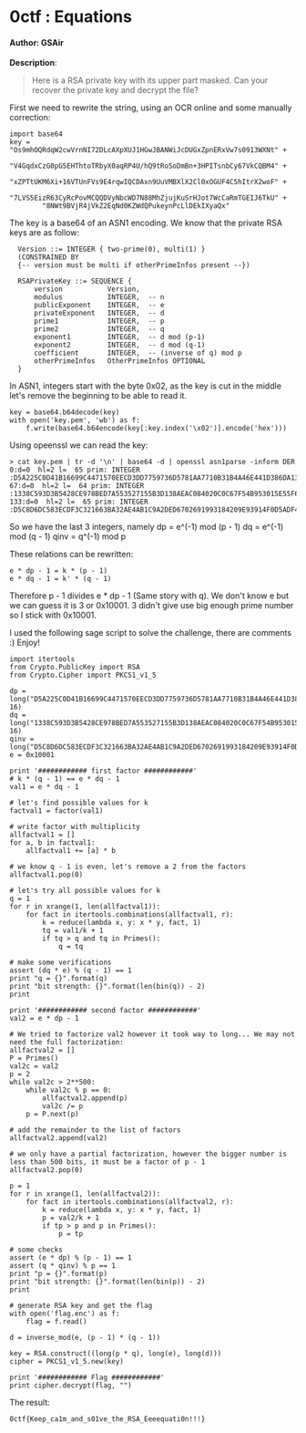 # 0ctf : Equations

#### Author: GSAir

**Description**:
> Here is a RSA private key with its upper part masked. Can your recover the private key and decrypt the file?

First we need to rewrite the string, using an OCR online and some manually correction:

    import base64
    key = "Os9mhOQRdqW2cwVrnNI72DLcAXpXUJ1HGwJBANWiJcDUGxZpnERxVw7s0913WXNt" +
            "V4GqdxCzG0pG5EHThtoTRbyX0aqRP4U/hQ9tRoSoDmBn+3HPITsnbCy67VkCQBM4" +
            "xZPTtUKM6Xi+16VTUnFVs9E4rqwIQCDAxn9UuVMBXlX2Cl0xOGUF4C5hItrX2woF" +
            "7LVS5EizR63CyRcPovMCQQDVyNbcWD7N88MhZjujKuSrHJot7WcCaRmTGEIJ6TkU" +
            "8NWt9BVjR4jVkZ2EqNd0KZWdQPukeynPcLlDEkIXyaQx"

The key is a base64 of an ASN1 encoding. We know that the private RSA keys are as follow:

      Version ::= INTEGER { two-prime(0), multi(1) }
      (CONSTRAINED BY
      {-- version must be multi if otherPrimeInfos present --})

      RSAPrivateKey ::= SEQUENCE {
          version           Version,
          modulus           INTEGER,  -- n
          publicExponent    INTEGER,  -- e
          privateExponent   INTEGER,  -- d
          prime1            INTEGER,  -- p
          prime2            INTEGER,  -- q
          exponent1         INTEGER,  -- d mod (p-1)
          exponent2         INTEGER,  -- d mod (q-1)
          coefficient       INTEGER,  -- (inverse of q) mod p
          otherPrimeInfos   OtherPrimeInfos OPTIONAL
      }

In ASN1, integers start with the byte 0x02, as the key is cut in the middle let's remove the beginning to be able to read it.

    key = base64.b64decode(key)
    with open('key.pem', 'wb') as f:
        f.write(base64.b64encode(key[:key.index('\x02')].encode('hex')))

Using opeenssl we can read the key:

    > cat key.pem | tr -d '\n' | base64 -d | openssl asn1parse -inform DER
    0:d=0  hl=2 l=  65 prim: INTEGER           :D5A225C0D41B16699C4471570EECD3DD7759736D5781AA7710B31B4A46E441D386DA1345BC97D1AA913F853F850F6D4684A80E6067FB71CF213B276C2CBAED59
    67:d=0  hl=2 l=  64 prim: INTEGER           :1338C593D3B5428CE978BED7A553527155B3D138AEAC084020C0C67F54B953015E55F60A5D31386505E02E6122DAD7DB0A05ECB552E448B347ADC2C9170FA2F3
    133:d=0  hl=2 l=  65 prim: INTEGER           :D5C8D6DC583ECDF3C321663BA32AE4AB1C9A2DED6702691993184209E93914F0D5ADF415634788D5919D84A8D77429959D40FBA47B29CF70B943124217C9A431

So we have the last 3 integers, namely
    dp = e^(-1) mod (p - 1)
    dq = e^(-1) mod (q - 1)
    qinv = q^(-1) mod p

These relations can be rewritten:

    e * dp - 1 = k * (p - 1)
    e * dq - 1 = k' * (q - 1)

Therefore p - 1 divides e * dp - 1 (Same story with q). We don't know e but we can guess it is 3 or 0x10001. 3 didn't give use big enough prime number so I stick with 0x10001.

I used the following sage script to solve the challenge, there are comments :) Enjoy!

    import itertools
    from Crypto.PublicKey import RSA
    from Crypto.Cipher import PKCS1_v1_5

    dp = long("D5A225C0D41B16699C4471570EECD3DD7759736D5781AA7710B31B4A46E441D386DA1345BC97D1AA913F853F850F6D4684A80E6067FB71CF213B276C2CBAED59", 16)
    dq = long("1338C593D3B5428CE978BED7A553527155B3D138AEAC084020C0C67F54B953015E55F60A5D31386505E02E6122DAD7DB0A05ECB552E448B347ADC2C9170FA2F3", 16)
    qinv = long("D5C8D6DC583ECDF3C321663BA32AE4AB1C9A2DED6702691993184209E93914F0D5ADF415634788D5919D84A8D77429959D40FBA47B29CF70B943124217C9A431",16)
    e = 0x10001

    print '############ first factor ############'
    # k * (q - 1) == e * dq - 1
    val1 = e * dq - 1

    # let's find possible values for k
    factval1 = factor(val1)

    # write factor with multiplicity
    allfactval1 = []
    for a, b in factval1:
    	allfactval1 += [a] * b

    # we know q - 1 is even, let's remove a 2 from the factors
    allfactval1.pop(0)

    # let's try all possible values for k
    q = 1
    for r in xrange(1, len(allfactval1)):
    	for fact in itertools.combinations(allfactval1, r):
    		k = reduce(lambda x, y: x * y, fact, 1)
    		tq = val1/k + 1
    		if tq > q and tq in Primes():
    			q = tq

    # make some verifications
    assert (dq * e) % (q - 1) == 1
    print "q = {}".format(q)
    print "bit strength: {}".format(len(bin(q)) - 2)
    print

    print '############ second factor ############'
    val2 = e * dp - 1

    # We tried to factorize val2 however it took way to long... We may not need the full factorization:
    allfactval2 = []
    P = Primes()
    val2c = val2
    p = 2
    while val2c > 2**500:
    	while val2c % p == 0:
    		allfactval2.append(p)
    		val2c /= p
    	p = P.next(p)

    # add the remainder to the list of factors
    allfactval2.append(val2)

    # we only have a partial factorization, however the bigger number is less than 500 bits, it must be a factor of p - 1
    allfactval2.pop(0)

    p = 1
    for r in xrange(1, len(allfactval2)):
    	for fact in itertools.combinations(allfactval2, r):
    		k = reduce(lambda x, y: x * y, fact, 1)
    		p = val2/k + 1
    		if tp > p and p in Primes():
    			p = tp

    # some checks
    assert (e * dp) % (p - 1) == 1
    assert (q * qinv) % p == 1
    print "p = {}".format(p)
    print "bit strength: {}".format(len(bin(p)) - 2)
    print

    # generate RSA key and get the flag
    with open('flag.enc') as f:
    	flag = f.read()

    d = inverse_mod(e, (p - 1) * (q - 1))

    key = RSA.construct((long(p * q), long(e), long(d)))
    cipher = PKCS1_v1_5.new(key)

    print '############ Flag ############'
    print cipher.decrypt(flag, "")

The result:

    0ctf{Keep_ca1m_and_s01ve_the_RSA_Eeeequati0n!!!}

